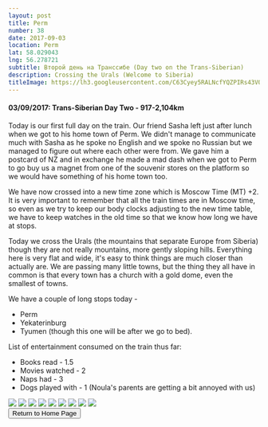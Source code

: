 ```yaml
---
layout: post
title: Perm
number: 38
date: 2017-09-03
location: Perm
lat: 58.029043
lng: 56.278721
subtitle: Второй день на Транссибе (Day two on the Trans-Siberian)
description: Crossing the Urals (Welcome to Siberia)
titleImage: https://lh3.googleusercontent.com/C63Cyey5RALNcfYQZPIRs43VOsrKpkFi08syUZMXCFFxGT_G7k9D42uR70BL16zG4fEjjp1FYYHnTd-PvuGWMJZ9qiZIL6EPd3cKhqQpquzPaH4p12QWCcGf5igrZCOHo5Z09ZWW_-c=w2400
---
```


<h4>03/09/2017: Trans-Siberian Day Two - 917-2,104km</h4>

Today is our first full day on the train. Our friend Sasha left just after lunch when we got to his home town of Perm. 
We didn't manage to communicate much with Sasha as he spoke no English and we spoke no Russian but we managed to figure out where each other were from. We gave him a postcard of NZ and in exchange he made a mad dash when we got to Perm to go buy us a magnet from one of the souvenir stores on the platform so we would have something of his home town too. 

We have now crossed into a new time zone which is Moscow Time (MT) +2. It is very important to remember that all the train times are in Moscow time, so even as we try to keep our body clocks adjusting to the new time table, we have to keep watches in the old time so that we know how long we have at stops. 

Today we cross the Urals (the mountains that separate Europe from Siberia) though they are not really mountains, more gently sloping hills. Everything here is very flat and wide, it's easy to think things are much closer than actually are. We are passing many little towns, but the thing they all have in common is that every town has a church with a gold dome, even the smallest of towns.

We have a couple of long stops today - 
* Perm
* Yekaterinburg
* Tyumen (though this one will be after we go to bed).

List of entertainment consumed on the train thus far:
* Books read - 1.5
* Movies watched - 2
* Naps had - 3
* Dogs played with - 1 (Noula's parents are getting a bit annoyed with us)

<img src="https://lh3.googleusercontent.com/fNEQ_j7tPFPQsEDFEhog5lhhtAQ0wuK76_FilD5MNh7ZfURW2ShgkuBBKla6nzY8Wr8swSwyJld7STSd4IFG22sQVTRdZ10h8SR_IGCxjNZpqZhPsf-rYTcXRC_akc79LojF7fBLELI=w2400" class="image1">
<img src="https://lh3.googleusercontent.com/nU_185UQfaxO5sDvsWjsqsDT1WAHbzko7mvh2KDXjpjxT3Ca3i0v3Cx8pTWIbrfW6PNALkfU7O4AEZdyJfxqwUdojwcKDZC8dmScJM6tCHTtVNLH0CO8LOIioHe_CJzyT1Mky8kdmxk=w2400" class="image1">
<img src="https://lh3.googleusercontent.com/-D6SWfsHQD5PtfHWbwVDxy7wq-_JHC9Wi0h4-58sMq26laI9-3UtvByrjRa7ltKWwqu2arZ818dGZYBoM7uWwKmvyNTq2gPOX4FDQ3PTH39wODfS280OLJmo5x-dLpGZj50HhDphS9E=w2400" class="image1">
<img src="https://lh3.googleusercontent.com/tenwAyjkjMIrBYQKqSFzv58bE7SGMMjZEyHxcxqzJ-NE3ChC-tGJt6swACGalEwd10fqhKX7_J27eRbmMCc-1P62zNG7KXlQ-J6qBKYK7fnfCgSYvvAJq8tsbPC_Y_gWA8frf839eV8=w2400" class="image1">
<img src="https://lh3.googleusercontent.com/mDszvrdg27YKmn-D9RxKV7k4DK_7rqoSpG0mBtrNh0ehoZZtO7VSSxRM9qZuOlQv4NUeAFg_R8bKvTs6qrC9jmCLKzc76s0QsbfTHhCJOkhD8ReLf-vFdYzBE65mlgo3a7Yzs8_1834=w2400" class="image1">
<img src="https://lh3.googleusercontent.com/bfMRhVmBFd6W3qqMenJuM1L84a3C6TjQ1dEnkm0gZdNkXEd_hyOY78SaGNDwRw7WGHcZibAv7O0FwSm1VXAkSwFwKH0OJec2q2E7W0-VVfOxNvH1PuRuTGa1KIxvRB9EHQv91RCRjq0=w2400" class="image1">
<img src="https://lh3.googleusercontent.com/iLu4-B599A-J3XEUJRS9omLJIywysFPyksFXgRnKJrpxf6swkxt30w72de-WIxvHRYNg7FiP55GZ-DRzzKn5Exu5187IIXGxxCAFQ75Kg9NTfmSiBrV4IijPkjdR5Aj8aiLMwIJpxFk=w2400" class="image1">
<img src="https://lh3.googleusercontent.com/puwKhvkK5RFcGMBNZTZIwzrIQtMm1DhMv3upqNnTJooyl4dYALmDt-i1wtOIn0vwGhYd1e2CvKnELUsMwvJVb8FZyn3BMVILHmk5wB5SddeyPxwLVfcA7LBHnfMj6gmE28BdtEqxSSI=w2400" class="image1">
<img src="https://lh3.googleusercontent.com/LaLis1LLOI2OJQyl415BwIxzVg8kaixbzdmk1eYPpVa6zTL1gGqDtF-7ws-eILkDajgdJHeV1CMQw410Zf3-wb9z63hB71iDf_AlyLXC1sSe63vJbFxPwPVSysr1x2oYiQ1AvFj9Kc0=w2400" class="image1">

<div class="wrapper">
  <input type="button" class="button" value="Return to Home Page" onclick="self.close()">
</div>
